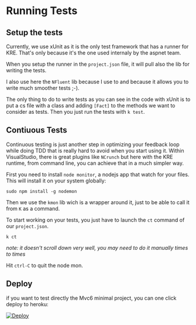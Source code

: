 # Running Tests

## Setup the tests
Currently, we use xUnit as it is the only test framework that has
a runner for KRE. That's only because it's the one used internaly
by the aspnet team.

When you setup the runner in the `project.json` file, it will pull
also the lib for writing the tests.

I also use here the `NFluent` lib because I use to and because it
allows you to write much smoother tests ;-).

The only thing to do to write tests as you can see in the code with
xUnit is to put a cs file with a class and adding `[Fact]` to the
methods we want to consider as tests. Then you just run the tests
with `k test`.

## Contiuous Tests

Continuous testing is just another step in optimizing your feedback
loop while doing TDD that is really hard to avoid when you start using
it. Within VisualStudio, there is great plugins like `NCrunch` but here
with the KRE runtime, from command line, you can achieve that in a much
simpler way.

First you need to install `node monitor`, a nodejs app that watch for
your files. This will install it on your system globally:

    sudo npm install -g nodemon

Then we use the `kmon` lib wich is a wrapper around it, just to be able
to call it from `K` as a command.

To start working on your tests, you just have to launch the `ct` command of
our `project.json`.

    k ct

_note: it doesn't scroll down very well, you may need to do it manually
times to times_

Hit `ctrl-C` to quit the node mon.

## Deploy

if you want to test directly the Mvc6 minimal project, you can one click deploy to heroku:

[![Deploy](https://www.herokucdn.com/deploy/button.png)](https://heroku.com/deploy)
